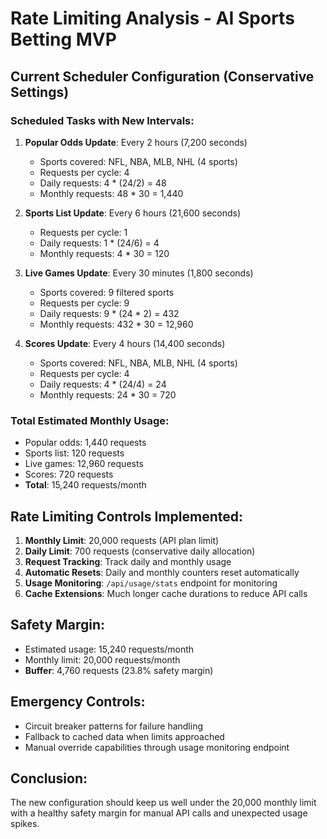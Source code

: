 # Rate Limiting Analysis - AI Sports Betting MVP

## Current Scheduler Configuration (Conservative Settings)

### Scheduled Tasks with New Intervals:

1. **Popular Odds Update**: Every 2 hours (7,200 seconds)
   - Sports covered: NFL, NBA, MLB, NHL (4 sports)
   - Requests per cycle: 4
   - Daily requests: 4 * (24/2) = 48
   - Monthly requests: 48 * 30 = 1,440

2. **Sports List Update**: Every 6 hours (21,600 seconds)
   - Requests per cycle: 1
   - Daily requests: 1 * (24/6) = 4
   - Monthly requests: 4 * 30 = 120

3. **Live Games Update**: Every 30 minutes (1,800 seconds)
   - Sports covered: 9 filtered sports
   - Requests per cycle: 9
   - Daily requests: 9 * (24 * 2) = 432
   - Monthly requests: 432 * 30 = 12,960

4. **Scores Update**: Every 4 hours (14,400 seconds)
   - Sports covered: NFL, NBA, MLB, NHL (4 sports)
   - Requests per cycle: 4
   - Daily requests: 4 * (24/4) = 24
   - Monthly requests: 24 * 30 = 720

### Total Estimated Monthly Usage:
- Popular odds: 1,440 requests
- Sports list: 120 requests
- Live games: 12,960 requests
- Scores: 720 requests
- **Total**: 15,240 requests/month

## Rate Limiting Controls Implemented:

1. **Monthly Limit**: 20,000 requests (API plan limit)
2. **Daily Limit**: 700 requests (conservative daily allocation)
3. **Request Tracking**: Track daily and monthly usage
4. **Automatic Resets**: Daily and monthly counters reset automatically
5. **Usage Monitoring**: `/api/usage/stats` endpoint for monitoring
6. **Cache Extensions**: Much longer cache durations to reduce API calls

## Safety Margin:
- Estimated usage: 15,240 requests/month
- Monthly limit: 20,000 requests/month
- **Buffer**: 4,760 requests (23.8% safety margin)

## Emergency Controls:
- Circuit breaker patterns for failure handling
- Fallback to cached data when limits approached
- Manual override capabilities through usage monitoring endpoint

## Conclusion:
The new configuration should keep us well under the 20,000 monthly limit with a healthy safety margin for manual API calls and unexpected usage spikes.
